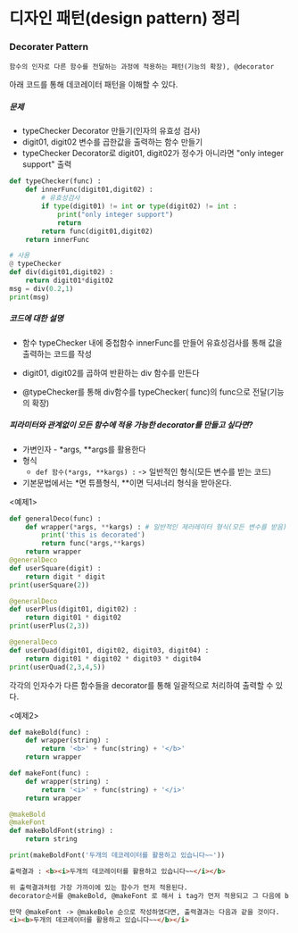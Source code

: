 # 디자인 패턴(design pattern) 정리



### Decorater Pattern

`함수의 인자로 다른 함수를 전달하는 과정에 적용하는 패턴(기능의 확장), @decorator `



아래 코드를 통해 데코레이터 패턴을 이해할 수 있다.

##### 문제

- typeChecker Decorator 만들기(인자의 유효성 검사)
- digit01, digit02 변수를 곱한값을 출력하는 함수 만들기
- typeChecker Decorator로 digit01, digit02가 정수가 아니라면 "only integer support" 출력

```python
def typeChecker(func) :
    def innerFunc(digit01,digit02) :
        # 유효성검사
        if type(digit01) != int or type(digit02) != int :
            print("only integer support")
            return
        return func(digit01,digit02)
    return innerFunc

# 사용
@ typeChecker
def div(digit01,digit02) :
    return digit01*digit02
msg = div(0.2,1)
print(msg)
```

#####  코드에 대한 설명

- 함수 typeChecker 내에 중첩함수 innerFunc를 만들어 유효성검사를 통해 값을 출력하는 코드를 작성 

- digit01, digit02를 곱하여 반환하는 div 함수를 만든다
- @typeChecker를 통해 div함수를 typeChecker( func)의 func으로 전달(기능의 확장)



##### 피라미터와 관계없이 모든 함수에 적용 가능한 decorator를 만들고 싶다면?

- 가변인자 - *args, **args를 활용한다
- 형식
  - `def 함수(*args, **kargs) :` -> 일반적인 형식(모든 변수를 받는 코드)
- 기본문법에서는 *면 튜플형식, **이면 딕셔너리 형식을 받아온다.



<예제1>

```python
def generalDeco(func) :
    def wrapper(*args, **kargs) : # 일반적인 제러레이터 형식(모든 변수를 받음)
        print('this is decorated')
        return func(*args,**kargs)
    return wrapper
@generalDeco
def userSquare(digit) :
    return digit * digit
print(userSquare(2))

@generalDeco
def userPlus(digit01, digit02) :
    return digit01 * digit02
print(userPlus(2,3))

@generalDeco
def userQuad(digit01, digit02, digit03, digit04) :
    return digit01 * digit02 * digit03 * digit04
print(userQuad(2,3,4,5))
```

각각의 인자수가 다른 함수들을 decorator를 통해 일괄적으로 처리하여 출력할 수 있다.



<예제2>

```python
def makeBold(func) :
    def wrapper(string) :
        return '<b>' + func(string) + '</b>'
    return wrapper

def makeFont(func) :
    def wrapper(string) :
        return '<i>' + func(string) + '</i>'
    return wrapper

@makeBold
@makeFont
def makeBoldFont(string) :
    return string

print(makeBoldFont('두개의 데코레이터를 활용하고 있습니다~~'))
```

```html
출력결과 : <b><i>두개의 데코레이터를 활용하고 있습니다~~</i></b>

위 출력결과처럼 가장 가까이에 있는 함수가 먼저 적용된다.
decorator순서를 @makeBold, @makeFont 로 해서 i tag가 먼저 적용되고 그 다음에 b tag가 적용된 것을 알 수 있다.

만약 @makeFont -> @makeBole 순으로 작성하였다면, 출력결과는 다음과 같을 것이다.
<i><b>두개의 데코레이터를 활용하고 있습니다~~</b></i>
```





